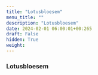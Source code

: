 ```yaml
---
title: "Lotusbloesem"
menu_title: ""
description: "Lotusbloesem"
date: 2024-02-01 06:00:01+00:265
draft: False
hidden: True
weight:
---
```

### Lotusbloesem


